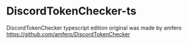 # DiscordTokenChecker-ts
DiscordTokenChecker typescript edition
original was made by amfero https://github.com/amfero/DiscordTokenChecker